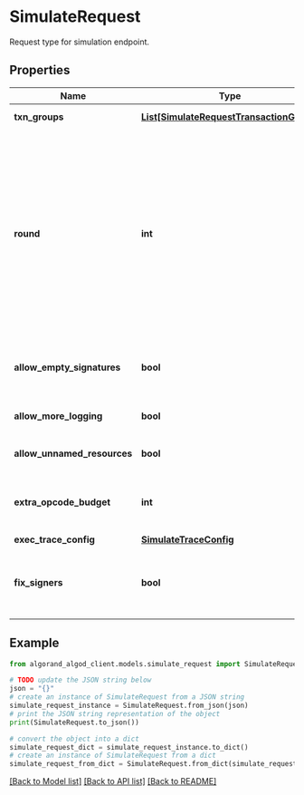# SimulateRequest

Request type for simulation endpoint.

## Properties

Name | Type | Description | Notes
------------ | ------------- | ------------- | -------------
**txn_groups** | [**List[SimulateRequestTransactionGroup]**](SimulateRequestTransactionGroup.md) | The transaction groups to simulate. | 
**round** | **int** | If provided, specifies the round preceding the simulation. State changes through this round will be used to run this simulation. Usually only the 4 most recent rounds will be available (controlled by the node config value MaxAcctLookback). If not specified, defaults to the latest available round. | [optional] 
**allow_empty_signatures** | **bool** | Allows transactions without signatures to be simulated as if they had correct signatures. | [optional] 
**allow_more_logging** | **bool** | Lifts limits on log opcode usage during simulation. | [optional] 
**allow_unnamed_resources** | **bool** | Allows access to unnamed resources during simulation. | [optional] 
**extra_opcode_budget** | **int** | Applies extra opcode budget during simulation for each transaction group. | [optional] 
**exec_trace_config** | [**SimulateTraceConfig**](SimulateTraceConfig.md) |  | [optional] 
**fix_signers** | **bool** | If true, signers for transactions that are missing signatures will be fixed during evaluation. | [optional] 

## Example

```python
from algorand_algod_client.models.simulate_request import SimulateRequest

# TODO update the JSON string below
json = "{}"
# create an instance of SimulateRequest from a JSON string
simulate_request_instance = SimulateRequest.from_json(json)
# print the JSON string representation of the object
print(SimulateRequest.to_json())

# convert the object into a dict
simulate_request_dict = simulate_request_instance.to_dict()
# create an instance of SimulateRequest from a dict
simulate_request_from_dict = SimulateRequest.from_dict(simulate_request_dict)
```
[[Back to Model list]](../README.md#documentation-for-models) [[Back to API list]](../README.md#documentation-for-api-endpoints) [[Back to README]](../README.md)


